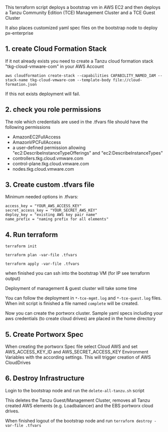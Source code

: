 This terraform script deploys a bootstrap vm in AWS EC2 and then deploys a Tanzu Community Edition (TCE) Management Cluster and a TCE Guest Cluster

It also places customized yaml spec files on the bootstrap node to deploy px-enterprise


## 1. create Cloud Formation Stack
If it not already exists you need to create a Tanzu cloud formation stack "tkg-cloud-vmware-com" in your AWS Account 

`aws cloudformation create-stack --capabilities CAPABILITY_NAMED_IAM --stack-name tkg-cloud-vmware-com --template-body file://cloud-formation.json`

If this not exists deployment will fail.

## 2. check you role permissions
The role which credentials are used in the .tfvars file should have the following permissions
* AmazonEC2FullAccess
* AmazonVPCFullAccess
* a user-defined permission allowing "ec2:DescribeInstanceTypeOfferings" and "ec2:DescribeInstanceTypes"
* controllers.tkg.cloud.vmware.com 
* control-plane.tkg.cloud.vmware.com 
* nodes.tkg.cloud.vmware.com 

## 3. Create custom .tfvars file
Minimum needed options in .tfvars:

```
access_key = "YOUR_AWS_ACCESS_KEY"
secret_access_key = "YOUR_SECRET_AWS_KEY"
deploy_key = "existing AWS key pair name"
name_prefix = "naming prefix for all elements"
```

## 4. Run terraform
`terraform init`

`terraform plan -var-file .tfvars`

`terraform apply -var-file .tfvars`

when finished you can ssh into the bootstrap VM (for IP see terraform output)

Deployment of management & guest cluster will take some time

You can follow the deployment in `*-tce-mgmt.log` and `*-tce-guest.log` files. When init script is finished a file named `complete` will be created. 

Now you can create the portworx cluster. Sample yaml specs including your aws credentials (to create cloud drives) are placed in the home directory

## 5. Create Portworx Spec
When creating the portworx Spec file select Cloud AWS and set AWS_ACCESS_KEY_ID and AWS_SECRET_ACCESS_KEY Environment Variables with the according settings. This will trigger creation of AWS CloudDrives

## 6. Destroy Infrastructure
Login to the bootstrap node and run the `delete-all-tanzu.sh` script

This deletes the Tanzu Guest/Management Cluster, removes all Tanzu created AWS elements (e.g. Loadbalancer) and the EBS portworx cloud drives.

When finished logout of the bootstrap node and run `terraform destroy -var-file .tfvars`


